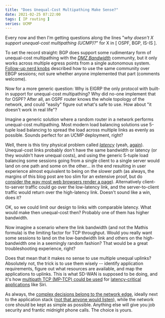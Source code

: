 ```yaml
---
title: "Does Unequal-Cost Multipathing Make Sense?"
date: 2021-02-25 07:22:00
tags: [ IP routing ]
series: UCMP
---
```

Every now and then I'm getting questions along the lines "*why doesn't X support unequal-cost multipathing (UCMP)?*" for X in [ OSPF, BGP, IS-IS ]. 

To set the record straight: BGP does support some rudimentary form of unequal-cost multipathing with the *[DMZ Bandwidth](https://tools.ietf.org/html/draft-ietf-idr-link-bandwidth-06)* community, but it only works across multiple egress points from a single autonomous system. [Follow-up nerd knobs](https://tools.ietf.org/html/draft-mohanty-bess-ebgp-dmz-00) described how to use the same community over EBGP sessions; not sure whether anyone implemented that part (comments welcome).
<!--more-->
Now for a more generic question: Why is EIGRP the only protocol with built-in support for unequal-cost multipathing? Why did no-one implement that for OSPF? After all, an OSPF router knows the whole topology of the network, and could "easily" figure out what's safe to use. How about "it doesn't work in real life"?

Imagine a generic solution where a random router in a network performs unequal-cost multipathing. Most modern load balancing solutions use 5-tuple load balancing to spread the load across multiple links as evenly as possible. Sounds perfect for an UCMP deployment, right? 

Well, there is this tiny physical problem called *[latency](https://blog.ipspace.net/2020/02/video-end-to-end-latency-is-not-zero.html)* (yeah, [again](https://blog.ipspace.net/2015/01/latency-killer-of-spread-out.html)). Unequal-cost links probably don't have the same bandwidth or latency (or they wouldn't have unequal costs), and using the generic 5-tuple load balancing some sessions going from a single client to a single server would land on one path and some on the other... in the end resulting in user experience almost equivalent to being on the slower path (as always, the margins of this blog post are too slim for an extensive proof, but do [consider the way most web browsers render a page](https://developer.mozilla.org/en-US/docs/Web/Performance/How_browsers_work)). Alternatively client-to-server traffic could go over the low-latency link, and the server-to-client traffic would return over the high-latency link. Doesn't sound like a win, does it?

OK, so we could limit our design to links with comparable latency. What would make then unequal-cost then? Probably one of them has higher bandwidth.

Now imagine a scenario where the link bandwidth (and not the Mathis formula) is the limiting factor for TCP throughput. Would you really want some sessions to land on the low-bandwidth link and others on the high-bandwidth one in a seemingly random fashion? That would be a great troubleshooting experience, right?

Does that mean that it makes no sense to use multiple unequal uplinks? Absolutely not, the trick is to use them wisely -- identify application requirements, figure out what resources are available, and map the applications to uplinks. This is what SD-WAN is supposed to be doing, and it's how [multipath TCP (MP-TCP) could be used](https://blog.ipspace.net/2019/03/multipath-tcp-on-software-gone-wild.html) for [latency-critical applications](https://blog.ipspace.net/2014/03/ios-uses-multipath-tcp-does-it-matter.html) like Siri. 

As always, the [complex decisions belong to the network edge](https://blog.ipspace.net/2011/05/complexity-belongs-to-network-edge.html), ideally next to the application stack ([not that anyone would listen](https://blog.ipspace.net/2013/06/network-virtualization-and-spaghetti.html)), while the network core should be kept as simple as possible. Anything else will give you job security and frantic midnight phone calls. The choice is yours.